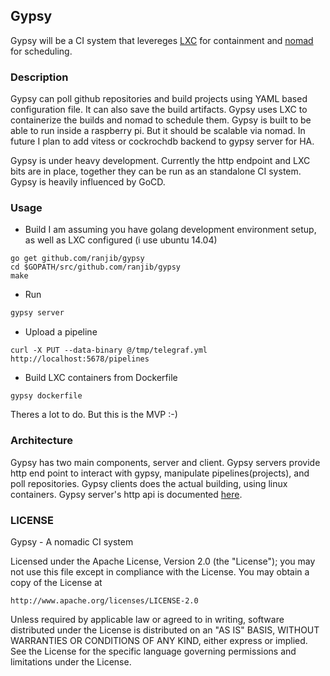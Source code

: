 ## Gypsy

Gypsy will be a CI system that levereges [LXC](http://linuxcontainers.org/) for containment and [nomad](https://nomadproject.io/) for scheduling.

### Description

Gypsy can poll github repositories and build projects using YAML based configuration
file. It can also save the build artifacts. Gypsy uses LXC to containerize the
builds and nomad to schedule them. Gypsy is built to be able to run inside a raspberry pi.
But it should be scalable via nomad. In future I plan to add vitess or cockrochdb backend to
gypsy server for HA.

Gypsy is under heavy development. Currently the http endpoint and LXC bits are in place, together
they can be run as an standalone CI system. Gypsy is heavily influenced by GoCD.


### Usage

- Build
I am assuming you have golang development environment setup, as well as LXC configured (i use ubuntu 14.04)

```
go get github.com/ranjib/gypsy
cd $GOPATH/src/github.com/ranjib/gypsy
make
```

- Run
```sh
gypsy server
```

- Upload a pipeline
```
curl -X PUT --data-binary @/tmp/telegraf.yml http://localhost:5678/pipelines
```
- Build LXC containers from Dockerfile
```
gypsy dockerfile
```
Theres a lot to do. But this is the MVP :-)
### Architecture

Gypsy has two main components, server and client. Gypsy servers provide http end point to interact with gypsy,
manipulate pipelines(projects), and poll repositories. Gypsy clients does the actual building, using linux
containers. Gypsy server's http api is documented [here](https://github.com/ranjib/Gypsy/tree/master/API.md).

### LICENSE

Gypsy - A nomadic CI system

Licensed under the Apache License, Version 2.0 (the "License");
you may not use this file except in compliance with the License.
You may obtain a copy of the License at

    http://www.apache.org/licenses/LICENSE-2.0

Unless required by applicable law or agreed to in writing, software
distributed under the License is distributed on an "AS IS" BASIS,
WITHOUT WARRANTIES OR CONDITIONS OF ANY KIND, either express or implied.
See the License for the specific language governing permissions and
limitations under the License.
